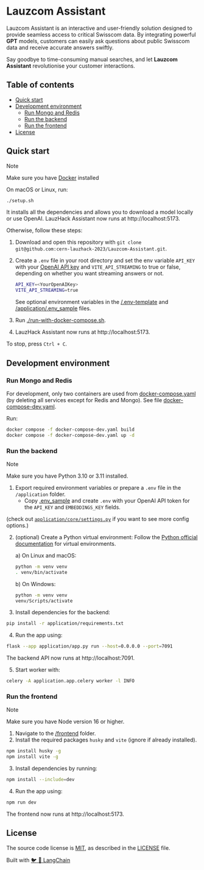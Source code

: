 # Lauzcom Assistant

Lauzcom Assistant is an interactive and user-friendly solution designed to provide seamless access to critical Swisscom data. By integrating powerful **GPT** models, customers can easily ask questions about public Swisscom data and receive accurate answers swiftly.

Say goodbye to time-consuming manual searches, and let **Lauzcom Assistant** revolutionise your customer interactions.

## Table of contents

- [Quick start](#quick-start)
- [Development environment](#development-environment)
  - [Run Mongo and Redis](#run-mongo-and-redis)
  - [Run the backend](#run-the-backend)
  - [Run the frontend](#run-the-frontend)
- [License](#license)

## Quick start

> [!Note]
> Make sure you have [Docker](https://docs.docker.com/engine/install/) installed

On macOS or Linux, run:

```bash
./setup.sh
```

It installs all the dependencies and allows you to download a model locally or use OpenAI. LauzHack Assistant now runs at http://localhost:5173.

Otherwise, follow these steps:

1. Download and open this repository with `git clone git@github.com:cern-lauzhack-2023/Lauzcom-Assistant.git`.
2. Create a `.env` file in your root directory and set the env variable `API_KEY` with your [OpenAI API key](https://platform.openai.com/account/api-keys) and `VITE_API_STREAMING` to true or false, depending on whether you want streaming answers or not.

    ```bash
    API_KEY=<YourOpenAIKey>
    VITE_API_STREAMING=true
    ```

    See optional environment variables in the [/.env-template](https://github.com/cern-lauzhack-2023/Lauzcom-Assistant/blob/main/.env-template) and [/application/.env_sample](https://github.com/cern-lauzhack-2023/Lauzcom-Assistant/blob/main/application/.env_sample) files.

3. Run [./run-with-docker-compose.sh](https://github.com/cern-lauzhack-2023/Lauzcom-Assistant/blob/main/run-with-docker-compose.sh).
4. LauzHack Assistant now runs at http://localhost:5173.

To stop, press `Ctrl + C`.

## Development environment

### Run Mongo and Redis

For development, only two containers are used from [docker-compose.yaml](https://github.com/cern-lauzhack-2023/Lauzcom-Assistant/blob/main/docker-compose.yaml) (by deleting all services except for Redis and Mongo). See file [docker-compose-dev.yaml](./docker-compose-dev.yaml).

Run:

```bash
docker compose -f docker-compose-dev.yaml build
docker compose -f docker-compose-dev.yaml up -d
```

### Run the backend

> [!Note]
> Make sure you have Python 3.10 or 3.11 installed.

1. Export required environment variables or prepare a `.env` file in the `/application` folder.
   - Copy [.env_sample](https://github.com/cern-lauzhack-2023/Lauzcom-Assistant/blob/main/application/.env_sample) and create `.env` with your OpenAI API token for the `API_KEY` and `EMBEDDINGS_KEY` fields.

(check out [`application/core/settings.py`](application/core/settings.py) if you want to see more config options.)

2. (optional) Create a Python virtual environment:
   Follow the [Python official documentation](https://docs.python.org/3/tutorial/venv.html) for virtual environments.

   a) On Linux and macOS:

   ```bash
   python -m venv venv
   . venv/bin/activate
   ```

   b) On Windows:

   ```bash
   python -m venv venv
   venv/Scripts/activate
   ```

3. Install dependencies for the backend:

```bash
pip install -r application/requirements.txt
```

4. Run the app using:

```bash
flask --app application/app.py run --host=0.0.0.0 --port=7091
```

The backend API now runs at http://localhost:7091.

5. Start worker with:

```bash
celery -A application.app.celery worker -l INFO
```

### Run the frontend

> [!Note]
> Make sure you have Node version 16 or higher.

1. Navigate to the [/frontend](https://github.com/cern-lauzhack-2023/Lauzcom-Assistant/tree/main/frontend) folder.
2. Install the required packages `husky` and `vite` (ignore if already installed).

```bash
npm install husky -g
npm install vite -g
```

3. Install dependencies by running:

```bash
npm install --include=dev
```

4. Run the app using:

```bash
npm run dev
```

The frontend now runs at http://localhost:5173.

## License

The source code license is [MIT](https://opensource.org/license/mit/), as described in the [LICENSE](LICENSE) file.

Built with [:bird: :link: LangChain](https://github.com/hwchase17/langchain)
